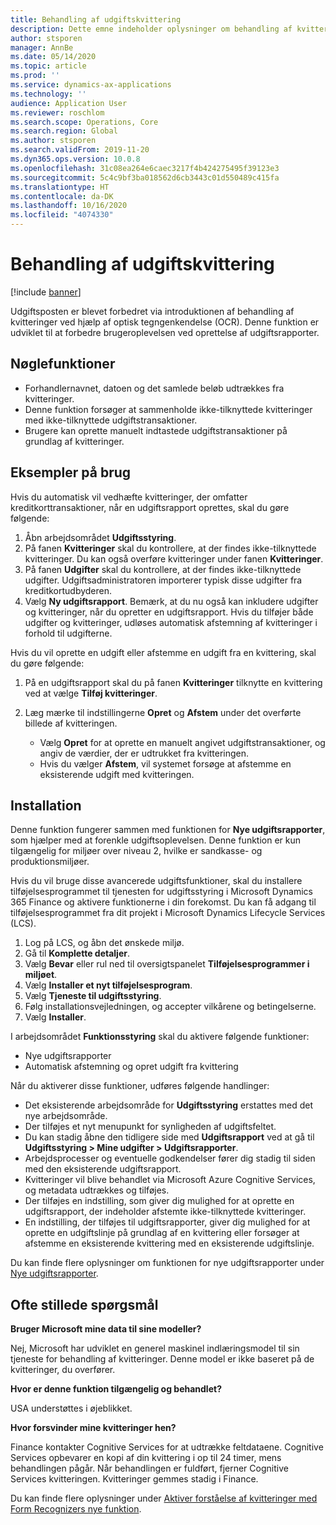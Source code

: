 ```yaml
---
title: Behandling af udgiftskvittering
description: Dette emne indeholder oplysninger om behandling af kvitteringer ved hjælp af optisk tegngenkendelse (OCR). Denne funktion er udviklet til at forbedre brugeroplevelsen ved oprettelse af udgiftsrapporter i Microsoft Dynamics 365 Finance.
author: stsporen
manager: AnnBe
ms.date: 05/14/2020
ms.topic: article
ms.prod: ''
ms.service: dynamics-ax-applications
ms.technology: ''
audience: Application User
ms.reviewer: roschlom
ms.search.scope: Operations, Core
ms.search.region: Global
ms.author: stsporen
ms.search.validFrom: 2019-11-20
ms.dyn365.ops.version: 10.0.8
ms.openlocfilehash: 31c08ea264e6caec3217f4b424275495f39123e3
ms.sourcegitcommit: 5c4c9bf3ba018562d6cb3443c01d550489c415fa
ms.translationtype: HT
ms.contentlocale: da-DK
ms.lasthandoff: 10/16/2020
ms.locfileid: "4074330"
---
```

# <a name="expense-receipt-processing"></a>Behandling af udgiftskvittering

[!include [banner](../includes/banner.md)]

Udgiftsposten er blevet forbedret via introduktionen af behandling af kvitteringer ved hjælp af optisk tegngenkendelse (OCR). Denne funktion er udviklet til at forbedre brugeroplevelsen ved oprettelse af udgiftsrapporter.

## <a name="key-features"></a>Nøglefunktioner

- Forhandlernavnet, datoen og det samlede beløb udtrækkes fra kvitteringer.
- Denne funktion forsøger at sammenholde ikke-tilknyttede kvitteringer med ikke-tilknyttede udgiftstransaktioner.
- Brugere kan oprette manuelt indtastede udgiftstransaktioner på grundlag af kvitteringer.

## <a name="usage-examples"></a>Eksempler på brug

Hvis du automatisk vil vedhæfte kvitteringer, der omfatter kreditkorttransaktioner, når en udgiftsrapport oprettes, skal du gøre følgende:

  1. Åbn arbejdsområdet **Udgiftsstyring**.
  2. På fanen **Kvitteringer** skal du kontrollere, at der findes ikke-tilknyttede kvitteringer. Du kan også overføre kvitteringer under fanen **Kvitteringer**.
  3. På fanen **Udgifter** skal du kontrollere, at der findes ikke-tilknyttede udgifter. Udgiftsadministratoren importerer typisk disse udgifter fra kreditkortudbyderen.
  4. Vælg **Ny udgiftsrapport**. Bemærk, at du nu også kan inkludere udgifter og kvitteringer, når du opretter en udgiftsrapport. Hvis du tilføjer både udgifter og kvitteringer, udløses automatisk afstemning af kvitteringer i forhold til udgifterne.

Hvis du vil oprette en udgift eller afstemme en udgift fra en kvittering, skal du gøre følgende:

  1. På en udgiftsrapport skal du på fanen **Kvitteringer** tilknytte en kvittering ved at vælge **Tilføj kvitteringer**.
  2. Læg mærke til indstillingerne **Opret** og **Afstem** under det overførte billede af kvitteringen.

      - Vælg **Opret** for at oprette en manuelt angivet udgiftstransaktioner, og angiv de værdier, der er udtrukket fra kvitteringen.
      - Hvis du vælger **Afstem**, vil systemet forsøge at afstemme en eksisterende udgift med kvitteringen.

## <a name="installation"></a>Installation

Denne funktion fungerer sammen med funktionen for **Nye udgiftsrapporter**, som hjælper med at forenkle udgiftsoplevelsen. Denne funktion er kun tilgængelig for miljøer over niveau 2, hvilke er sandkasse- og produktionsmiljøer.

Hvis du vil bruge disse avancerede udgiftsfunktioner, skal du installere tilføjelsesprogrammet til tjenesten for udgiftsstyring i Microsoft Dynamics 365 Finance og aktivere funktionerne i din forekomst. Du kan få adgang til tilføjelsesprogrammet fra dit projekt i Microsoft Dynamics Lifecycle Services (LCS).

1. Log på LCS, og åbn det ønskede miljø.
2. Gå til **Komplette detaljer**.
3. Vælg **Bevar** eller rul ned til oversigtspanelet **Tilføjelsesprogrammer i miljøet**.
4. Vælg **Installer et nyt tilføjelsesprogram**.
5. Vælg **Tjeneste til udgiftsstyring**.
6. Følg installationsvejledningen, og accepter vilkårene og betingelserne.
7. Vælg **Installer**.

I arbejdsområdet **Funktionsstyring** skal du aktivere følgende funktioner:

- Nye udgiftsrapporter
- Automatisk afstemning og opret udgift fra kvittering

Når du aktiverer disse funktioner, udføres følgende handlinger:

- Det eksisterende arbejdsområde for **Udgiftsstyring** erstattes med det nye arbejdsområde.
- Der tilføjes et nyt menupunkt for synligheden af udgiftsfeltet.
- Du kan stadig åbne den tidligere side med **Udgiftsrapport** ved at gå til **Udgiftsstyring > Mine udgifter > Udgiftsrapporter**.
- Arbejdsprocesser og eventuelle godkendelser fører dig stadig til siden med den eksisterende udgiftsrapport.
- Kvitteringer vil blive behandlet via Microsoft Azure Cognitive Services, og metadata udtrækkes og tilføjes.
- Der tilføjes en indstilling, som giver dig mulighed for at oprette en udgiftsrapport, der indeholder afstemte ikke-tilknyttede kvitteringer.
- En indstilling, der tilføjes til udgiftsrapporter, giver dig mulighed for at oprette en udgiftslinje på grundlag af en kvittering eller forsøger at afstemme en eksisterende kvittering med en eksisterende udgiftslinje.

Du kan finde flere oplysninger om funktionen for nye udgiftsrapporter under [Nye udgiftsrapporter](ExpenseWorkspaceNew.md).

## <a name="frequently-asked-questions"></a>Ofte stillede spørgsmål

**Bruger Microsoft mine data til sine modeller?**

Nej, Microsoft har udviklet en generel maskinel indlæringsmodel til sin tjeneste for behandling af kvitteringer. Denne model er ikke baseret på de kvitteringer, du overfører.

**Hvor er denne funktion tilgængelig og behandlet?**

USA understøttes i øjeblikket.

**Hvor forsvinder mine kvitteringer hen?**

Finance kontakter Cognitive Services for at udtrække feltdataene. Cognitive Services opbevarer en kopi af din kvittering i op til 24 timer, mens behandlingen pågår. Når behandlingen er fuldført, fjerner Cognitive Services kvitteringen. Kvitteringer gemmes stadig i Finance.

Du kan finde flere oplysninger under [Aktiver forståelse af kvitteringer med Form Recognizers nye funktion](https://azure.microsoft.com/blog/enable-receipt-understanding-with-form-recognizer-s-new-capability/).
